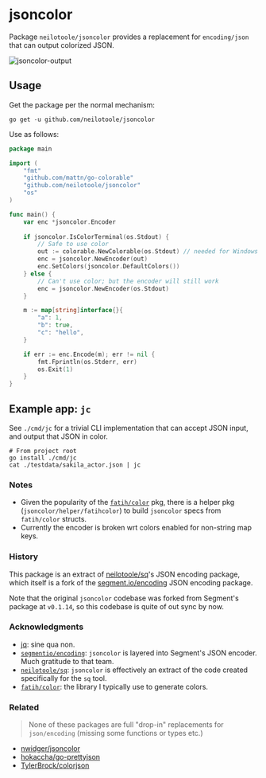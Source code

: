 # jsoncolor

Package `neilotoole/jsoncolor` provides a replacement for `encoding/json`
that can output colorized JSON.

![jsoncolor-output](https://github.com/neilotoole/jsoncolor/wiki/images/jsoncolor-example-output.png)

## Usage

Get the package per the normal mechanism:

```shell
go get -u github.com/neilotoole/jsoncolor
```

Use as follows:

```go
package main

import (
	"fmt"
	"github.com/mattn/go-colorable"
	"github.com/neilotoole/jsoncolor"
	"os"
)

func main() {
	var enc *jsoncolor.Encoder
	
	if jsoncolor.IsColorTerminal(os.Stdout) {
		// Safe to use color
		out := colorable.NewColorable(os.Stdout) // needed for Windows
		enc = jsoncolor.NewEncoder(out)
		enc.SetColors(jsoncolor.DefaultColors())
	} else {
		// Can't use color; but the encoder will still work
		enc = jsoncolor.NewEncoder(os.Stdout)
	}

	m := map[string]interface{}{
		"a": 1,
		"b": true,
		"c": "hello",
	}

	if err := enc.Encode(m); err != nil {
		fmt.Fprintln(os.Stderr, err)
		os.Exit(1)
	}
}
```




## Example app: `jc`

See `./cmd/jc` for a trivial CLI implementation that can accept JSON input,
and output that JSON in color.

```shell
# From project root
go install ./cmd/jc
cat ./testdata/sakila_actor.json | jc
```

### Notes

- Given the popularity of the [`fatih/color`](https://github.com/fatih/color) pkg, there is
  a helper pkg (`jsoncolor/helper/fatihcolor`) to build `jsoncolor` specs
  from `fatih/color` structs.
- Currently the encoder is broken wrt colors enabled for non-string map keys.


### History

This package is an extract of [neilotoole/sq](https://github.com/neilotoole/sq)'s JSON encoding
package, which itself is a fork of the [segment.io/encoding](https://github.com/segmentio/encoding) JSON
encoding package.

Note that the original `jsoncolor` codebase was forked from Segment's package at `v0.1.14`, so
this codebase is quite of out sync by now.

### Acknowledgments

- [jq](https://stedolan.github.io/jq/): sine qua non.
- [`segmentio/encoding`](https://github.com/segmentio/encoding): `jsoncolor` is layered into Segment's JSON encoder. Much gratitude to that team.
- [`neilotoole/sq`](https://github.com/neilotoole/sq): `jsoncolor` is effectively an extract of the code created specifically for the `sq` tool.
- [`fatih/color`](https://github.com/fatih/color): the library I typically use to generate colors.

### Related

> None of these packages are full "drop-in" replacements for `json/encoding` (missing some functions or types etc.)

- [nwidger/jsoncolor](https://github.com/nwidger/jsoncolor)
- [hokaccha/go-prettyjson](https://github.com/hokaccha/go-prettyjson)
- [TylerBrock/colorjson](https://github.com/TylerBrock/colorjson)


